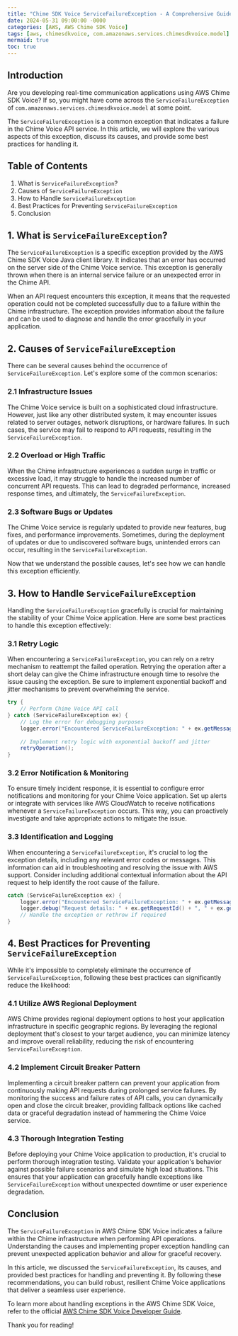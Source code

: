 ```yaml
---
title: "Chime SDK Voice ServiceFailureException - A Comprehensive Guide"
date: 2024-05-31 09:00:00 -0000
categories: [AWS, AWS Chime SDK Voice]
tags: [aws, chimesdkvoice, com.amazonaws.services.chimesdkvoice.model]
mermaid: true
toc: true
---
```



## Introduction

Are you developing real-time communication applications using AWS Chime SDK Voice? If so, you might have come across the `ServiceFailureException` of `com.amazonaws.services.chimesdkvoice.model` at some point.

The `ServiceFailureException` is a common exception that indicates a failure in the Chime Voice API service. In this article, we will explore the various aspects of this exception, discuss its causes, and provide some best practices for handling it.

## Table of Contents
1. What is `ServiceFailureException`?
2. Causes of `ServiceFailureException`
3. How to Handle `ServiceFailureException`
4. Best Practices for Preventing `ServiceFailureException`
5. Conclusion

## 1. What is `ServiceFailureException`?

The `ServiceFailureException` is a specific exception provided by the AWS Chime SDK Voice Java client library. It indicates that an error has occurred on the server side of the Chime Voice service. This exception is generally thrown when there is an internal service failure or an unexpected error in the Chime API.

When an API request encounters this exception, it means that the requested operation could not be completed successfully due to a failure within the Chime infrastructure. The exception provides information about the failure and can be used to diagnose and handle the error gracefully in your application.

## 2. Causes of `ServiceFailureException`

There can be several causes behind the occurrence of `ServiceFailureException`. Let's explore some of the common scenarios:

### 2.1 Infrastructure Issues
The Chime Voice service is built on a sophisticated cloud infrastructure. However, just like any other distributed system, it may encounter issues related to server outages, network disruptions, or hardware failures. In such cases, the service may fail to respond to API requests, resulting in the `ServiceFailureException`.

### 2.2 Overload or High Traffic
When the Chime infrastructure experiences a sudden surge in traffic or excessive load, it may struggle to handle the increased number of concurrent API requests. This can lead to degraded performance, increased response times, and ultimately, the `ServiceFailureException`.

### 2.3 Software Bugs or Updates
The Chime Voice service is regularly updated to provide new features, bug fixes, and performance improvements. Sometimes, during the deployment of updates or due to undiscovered software bugs, unintended errors can occur, resulting in the `ServiceFailureException`.

Now that we understand the possible causes, let's see how we can handle this exception efficiently.

## 3. How to Handle `ServiceFailureException`

Handling the `ServiceFailureException` gracefully is crucial for maintaining the stability of your Chime Voice application. Here are some best practices to handle this exception effectively:

### 3.1 Retry Logic
When encountering a `ServiceFailureException`, you can rely on a retry mechanism to reattempt the failed operation. Retrying the operation after a short delay can give the Chime infrastructure enough time to resolve the issue causing the exception. Be sure to implement exponential backoff and jitter mechanisms to prevent overwhelming the service.

```java
try {
    // Perform Chime Voice API call
} catch (ServiceFailureException ex) {
    // Log the error for debugging purposes
    logger.error("Encountered ServiceFailureException: " + ex.getMessage());
    
    // Implement retry logic with exponential backoff and jitter
    retryOperation();
}
```

### 3.2 Error Notification & Monitoring
To ensure timely incident response, it is essential to configure error notifications and monitoring for your Chime Voice application. Set up alerts or integrate with services like AWS CloudWatch to receive notifications whenever a `ServiceFailureException` occurs. This way, you can proactively investigate and take appropriate actions to mitigate the issue.

### 3.3 Identification and Logging
When encountering a `ServiceFailureException`, it's crucial to log the exception details, including any relevant error codes or messages. This information can aid in troubleshooting and resolving the issue with AWS support. Consider including additional contextual information about the API request to help identify the root cause of the failure.

```java
catch (ServiceFailureException ex) {
    logger.error("Encountered ServiceFailureException: " + ex.getMessage());
    logger.debug("Request details: " + ex.getRequestId() + ", " + ex.getErrorCode());
    // Handle the exception or rethrow if required
}
```

## 4. Best Practices for Preventing `ServiceFailureException`

While it's impossible to completely eliminate the occurrence of `ServiceFailureException`, following these best practices can significantly reduce the likelihood:

### 4.1 Utilize AWS Regional Deployment
AWS Chime provides regional deployment options to host your application infrastructure in specific geographic regions. By leveraging the regional deployment that's closest to your target audience, you can minimize latency and improve overall reliability, reducing the risk of encountering `ServiceFailureException`.

### 4.2 Implement Circuit Breaker Pattern
Implementing a circuit breaker pattern can prevent your application from continuously making API requests during prolonged service failures. By monitoring the success and failure rates of API calls, you can dynamically open and close the circuit breaker, providing fallback options like cached data or graceful degradation instead of hammering the Chime Voice service.

### 4.3 Thorough Integration Testing
Before deploying your Chime Voice application to production, it's crucial to perform thorough integration testing. Validate your application's behavior against possible failure scenarios and simulate high load situations. This ensures that your application can gracefully handle exceptions like `ServiceFailureException` without unexpected downtime or user experience degradation.

## Conclusion

The `ServiceFailureException` in AWS Chime SDK Voice indicates a failure within the Chime infrastructure when performing API operations. Understanding the causes and implementing proper exception handling can prevent unexpected application behavior and allow for graceful recovery.

In this article, we discussed the `ServiceFailureException`, its causes, and provided best practices for handling and preventing it. By following these recommendations, you can build robust, resilient Chime Voice applications that deliver a seamless user experience.

To learn more about handling exceptions in the AWS Chime SDK Voice, refer to the official [AWS Chime SDK Voice Developer Guide](https://docs.aws.amazon.com/chime/latest/dg/what-is-chime-voice-sdk.html).

Thank you for reading!